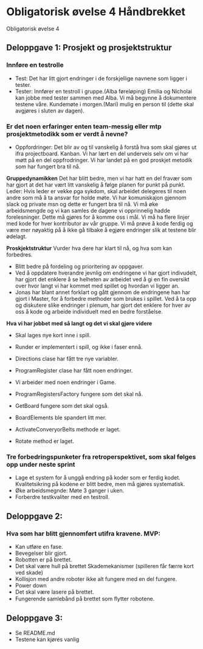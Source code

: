 # Obligatorisk øvelse 4 Håndbrekket

Obligatorisk øvelse 4
## Deloppgave 1: Prosjekt og prosjektstruktur
 

### Innføre en testrolle 
 * Test: Det har litt gjort endringer i de forskjellige navnene som ligger i tester. 
 * Tester: Innfører en testroll i gruppe.(Alba føreløping) Emilia og Nicholai kan jobbe med tester sammen med Alba.
 Vi må begynne å dokumentere testene våre. Kundemøte i morgen.(Mari) mulig en person til (dette skal avgjøres i sluten av dagen).

### Er det noen erfaringer enten team-messig eller mtp prosjektmetodikk som er verdt å nevne?
 * Oppfordringer: Det blir av og til  vanskelig å forstå hva som skal gjøres ut ifra projectboard. Kanban. Vi har lært en del underveis    selv om vi har møtt på en del oppfrodringer. Vi har landet på en god proskjet metodik som har fungert bra til nå.
 
 **Gruppedynamikken** Det har blitt bedre, men vi har hatt en del fravær som har gjort at det har vært litt vanskelig å følge planen        for punkt på punkt. 
   Leder: Hvis leder er vekke pga sykdom, skal arbeidet delegeres til noen andre som må å ta ansvar for holde møte. Vi har komuniskajon    gjennom slack og private msn og dette er fungert bra til nå. Vi må øke arbeidsmengde og vi kan samles de dagene vi opprinnelig hadde    forelesninger. Dette må gjøres for å komme oss i mål. Vi må ha flere linjer med kode for hver kontributor av vår gruppe. Vi må prøve    å kode ferdig og være mer nøyaktig på å ikke gå tilbake å egjøre endringer slik at testene blir ødelagt.

  
 **Proskjektstruktur** Vurder hva dere har klart til nå, og hva som kan forbedres.
 
  * Blitt bedre på fordeling og prioritering av oppgaver.
  * Ved å oppdatere hverandre jevnlig om endringene vi har gjort indivudelt, har gjort det enklere å se helheten av arbeidet ved å gi en     fin oversikt over hvor langt vi har kommet med spillet og hvordan vi ligger an.
  * Jonas har blant annet forklart og gått gjennom de endringene han har gjort i Master, for å forbedre methoder som brukes i spillet.
    Ved å ta opp og diskutere slike endringer i plenum, har gjort det enklere for hver av oss å kode og arbeide individuelt med en bedre     forståelse.
    
  **Hva vi har jobbet med så langt og det vi skal gjøre videre** 
  * Skal lages nye kort inne i spill. 
  * Runder er implementert i spill, og ikke i faser ennå. 
  
  * Directions clase har fått tre nye variabler.    
  * ProgramRegister clase har fått noen endringer.
  * Vi arbeider med noen endringer i Game. 
  * ProgramRegistersFactory fungere som det skal nå. 
  * GetBoard fungere som det skal også.
  * BoardElements ble spandert litt mer. 
  * ActivateConveryorBelts methode er laget. 
  * Rotate method er laget.
 
 ### Tre forbedringspunketer fra retroperspektivet, som skal følges opp under neste sprint
  * Lage et system for å unggå endring på koder som er ferdig kodet. Kvalitetsikring på kodene er blitt bedre, men må gjøres systematisk.
  * Øke arbeidsmegnde: Møte 3 ganger i uken.   
  * Forberdre testkvaliter med en testroll.

 

## Deloppgave 2:

### Hva som har blitt gjennomført utifra kravene. MVP:
 * Kan utføre en fase.
 * Bevegelser blir gjort.
 * Robotten er på brettet.
 * Det skal være hull på brettet Skademekanismer (spilleren får færre kort ved skade)
 * Kollisjon med andre roboter ikke alt fungere med en del fungere.
 * Power down
 * Det skal være lasere på brettet.
 * Fungerende samlebånd på brettet som ﬂytter robotene.



## Deloppgave 3: 
 * Se README.md
 * Testene kan kjøres vanlig
